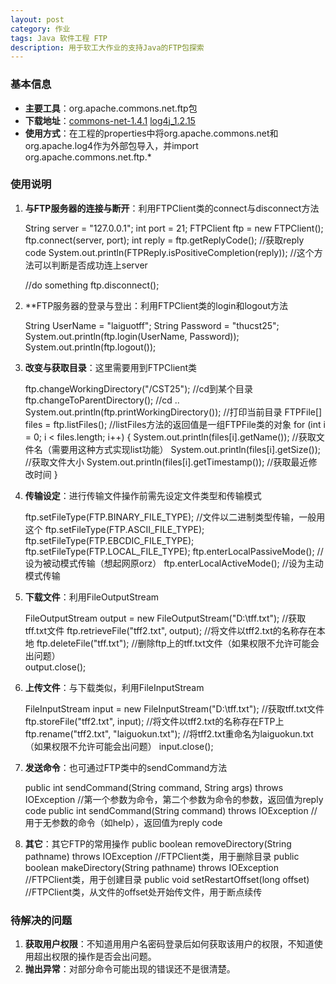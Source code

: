 ```yaml
---
layout: post
category: 作业
tags: Java 软件工程 FTP
description: 用于软工大作业的支持Java的FTP包探索
---
```


### 基本信息

  * **主要工具**：org.apache.commons.net.ftp包
  * **下载地址**：[commons-net-1.4.1](http://pan.baidu.com/s/1hqrae6C) [log4j_1.2.15](http://pan.baidu.com/s/1i3DsJ9V)
  * **使用方式**：在工程的properties中将org.apache.commons.net和org.apache.log4作为外部包导入，并import org.apache.commons.net.ftp.* 
  
### 使用说明
  1. **与FTP服务器的连接与断开**：利用FTPClient类的connect与disconnect方法

		String server = "127.0.0.1"; 
        int port = 21; 
        FTPClient ftp = new FTPClient(); 
        ftp.connect(server, port); 
		int reply = ftp.getReplyCode();      //获取reply code
        System.out.println(FTPReply.isPositiveCompletion(reply));   //这个方法可以判断是否成功连上server 

		//do something
        ftp.disconnect();

  2. **FTP服务器的登录与登出：利用FTPClient类的login和logout方法

  		String UserName = "laiguotff";
		String Password = "thucst25";
        System.out.println(ftp.login(UserName, Password)); 
        System.out.println(ftp.logout()); 

  3. **改变与获取目录**：这里需要用到FTPClient类
  
    	ftp.changeWorkingDirectory("/CST25");     //cd到某个目录
        ftp.changeToParentDirectory();        //cd ..
		System.out.println(ftp.printWorkingDirectory());         //打印当前目录 
        FTPFile[] files = ftp.listFiles();      //listFiles方法的返回值是一组FTPFile类的对象
        for (int i = 0; i < files.length; i++) 
		{ 
        	System.out.println(files[i].getName());      //获取文件名（需要用这种方式实现list功能）
            System.out.println(files[i].getSize());       //获取文件大小
            System.out.println(files[i].getTimestamp());    //获取最近修改时间
        }
		
  4. **传输设定**：进行传输文件操作前需先设定文件类型和传输模式

		ftp.setFileType(FTP.BINARY_FILE_TYPE);    //文件以二进制类型传输，一般用这个
        ftp.setFileType(FTP.ASCII_FILE_TYPE); 
        ftp.setFileType(FTP.EBCDIC_FILE_TYPE); 
        ftp.setFileType(FTP.LOCAL_FILE_TYPE); 
        ftp.enterLocalPassiveMode();           //设为被动模式传输（想起网原orz）
        ftp.enterLocalActiveMode();             //设为主动模式传输

  4. **下载文件**：利用FileOutputStream

        FileOutputStream output = new FileOutputStream("D:\\tff.txt");     //获取tff.txt文件
        ftp.retrieveFile("tff2.txt", output);            //将文件以tff2.txt的名称存在本地
        ftp.deleteFile("tff.txt");             //删除ftp上的tff.txt文件（如果权限不允许可能会出问题）     
        output.close();  

  5. **上传文件**：与下载类似，利用FileInputStream

		FileInputStream input = new FileInputStream("D:\\tff.txt");     //获取tff.txt文件
        ftp.storeFile("tff2.txt", input);             //将文件以tff2.txt的名称存在FTP上
        ftp.rename("tff2.txt", "laiguokun.txt");        //将tff2.txt重命名为laiguokun.txt（如果权限不允许可能会出问题）
        input.close();


  6. **发送命令**：也可通过FTP类中的sendCommand方法

		public int sendCommand(String command, String args) throws IOException  //第一个参数为命令，第二个参数为命令的参数，返回值为reply code
  		public int sendCommand(String command) throws IOException  //用于无参数的命令（如help），返回值为reply code

  7. **其它**：其它FTP的常用操作
  		public boolean removeDirectory(String pathname) throws IOException   //FTPClient类，用于删除目录
		public boolean makeDirectory(String pathname) throws IOException   //FTPClient类，用于创建目录
		public void setRestartOffset(long offset)             //FTPClient类，从文件的offset处开始传文件，用于断点续传
		

### 待解决的问题
  1. **获取用户权限**：不知道用用户名密码登录后如何获取该用户的权限，不知道使用超出权限的操作是否会出问题。
  2. **抛出异常**：对部分命令可能出现的错误还不是很清楚。
